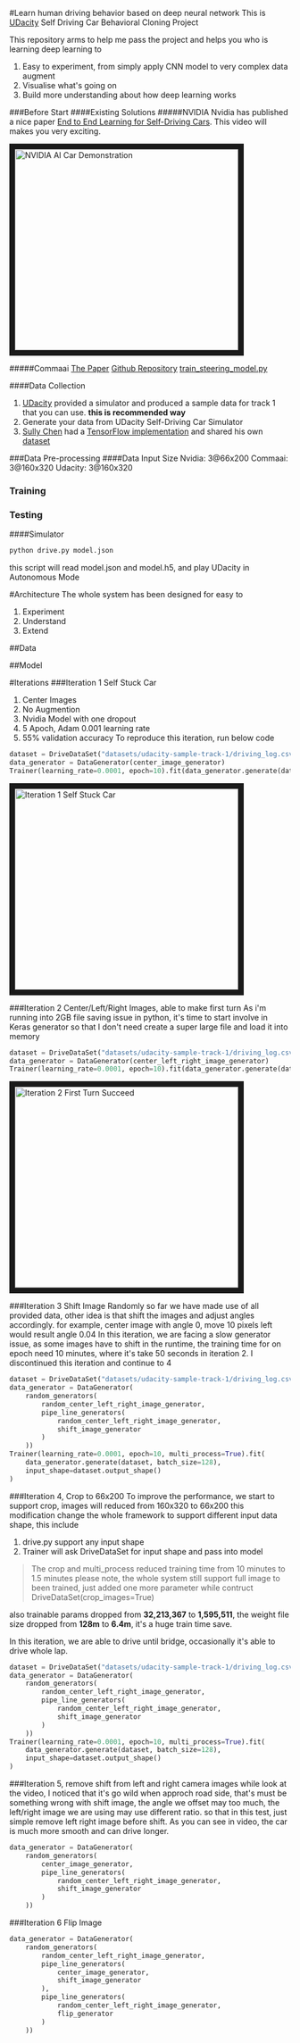 #Learn human driving behavior based on deep neural network
This is [UDacity](https://www.udacity.com/drive) Self Driving Car Behavioral Cloning Project

This repository arms to help me pass the project and helps you who is learning deep learning to
1. Easy to experiment, from simply apply CNN model to very complex data augment
2. Visualise what's going on
3. Build more understanding about how deep learning works

###Before Start
####Existing Solutions
#####NVIDIA
Nvidia has published a nice paper [End to End Learning for Self-Driving Cars](https://images.nvidia.com/content/tegra/automotive/images/2016/solutions/pdf/end-to-end-dl-using-px.pdf).
This video will makes you very exciting.

<a href="http://www.youtube.com/watch?feature=player_embedded&v=-96BEoXJMs0
" target="_blank"><img src="http://img.youtube.com/vi/-96BEoXJMs0/0.jpg" 
alt="NVIDIA AI Car Demonstration" width="400" height="360" border="10" /></a>

#####Commaai
[The Paper](https://arxiv.org/abs/1608.01230)
[Github Repository](https://github.com/commaai/research)
[train_steering_model.py](https://github.com/commaai/research/blob/master/train_steering_model.py)

####Data Collection
1. [UDacity](https://d17h27t6h515a5.cloudfront.net/topher/2016/December/584f6edd_data/data.zip) 
provided a simulator and produced a sample data for track 1 that you can use.
**this is recommended way**
2. Generate your data from UDacity Self-Driving Car Simulator
3. [Sully Chen](https://github.com/SullyChen) 
had a [TensorFlow implementation](https://github.com/SullyChen/Autopilot-TensorFlow) 
and shared his own [dataset](https://drive.google.com/file/d/0B-KJCaaF7ellQUkzdkpsQkloenM/view?usp=sharing)

###Data Pre-processing
####Data Input Size
Nvidia: 3@66x200
Commaai: 3@160x320
Udacity: 3@160x320

### Training

### Testing

####Simulator
```bash
python drive.py model.json
```
this script will read model.json and model.h5, and play UDacity in Autonomous Mode

#Architecture
The whole system has been designed for easy to 
1. Experiment
2. Understand
3. Extend

##Data

##Model

#Iterations
###Iteration 1 Self Stuck Car
1. Center Images
2. No Augmention
3. Nvidia Model with one dropout
4. 5 Apoch, Adam 0.001 learning rate
5. 55% validation accuracy
To reproduce this iteration, run below code
```python
dataset = DriveDataSet("datasets/udacity-sample-track-1/driving_log.csv")
data_generator = DataGenerator(center_image_generator)
Trainer(learning_rate=0.0001, epoch=10).fit(data_generator.generate(dataset, batch_size=128))
```
<a href="http://www.youtube.com/watch?feature=player_embedded&v=mmGoI1crA9s" target="_blank">
<img src="http://img.youtube.com/vi/mmGoI1crA9s/0.jpg" alt="Iteration 1 Self Stuck Car" width="400" height="360" border="10" /></a>

###Iteration 2 Center/Left/Right Images, able to make first turn
As i'm running into 2GB file saving issue in python, it's time to start involve in Keras generator
so that I don't need create a super large file and load it into memory
```python
dataset = DriveDataSet("datasets/udacity-sample-track-1/driving_log.csv")
data_generator = DataGenerator(center_left_right_image_generator)
Trainer(learning_rate=0.0001, epoch=10).fit(data_generator.generate(dataset, batch_size=128))
```
<a href="http://www.youtube.com/watch?feature=player_embedded&v=NlQLqaX0qqE" target="_blank">
<img src="http://img.youtube.com/vi/NlQLqaX0qqE/0.jpg" alt="Iteration 2 First Turn Succeed" width="400" height="360" border="10" /></a>


###Iteration 3 Shift Image Randomly
so far we have made use of all provided data, other idea is that shift the images and adjust angles accordingly.
for example, center image with angle 0, move 10 pixels left would result angle 0.04
<image1><image2><image3>
In this iteration, we are facing a slow generator issue, as some images have to shift in the runtime,
the training time for on epoch need 10 minutes, where it's take 50 seconds in iteration 2.
I discontinued this iteration and continue to 4

```python
dataset = DriveDataSet("datasets/udacity-sample-track-1/driving_log.csv", crop_images=False)
data_generator = DataGenerator(
    random_generators(
        random_center_left_right_image_generator,
        pipe_line_generators(
            random_center_left_right_image_generator,
            shift_image_generator
        )
    ))
Trainer(learning_rate=0.0001, epoch=10, multi_process=True).fit(
    data_generator.generate(dataset, batch_size=128),
    input_shape=dataset.output_shape()
)
```

###Iteration 4, Crop to 66x200
To improve the performance, we start to support crop, images will reduced from 160x320 to 66x200
this modification change the whole framework to support different input data shape, this include
1. drive.py support any input shape
2. Trainer will ask DriveDataSet for input shape and pass into model

>The crop and multi_process reduced training time from 10 minutes to 1.5 minutes
>please note, the whole system still support full image to been trained, just added one more parameter
while contruct DriveDataSet(crop_images=True)

also trainable params dropped from **32,213,367** to **1,595,511**,
the weight file size dropped from **128m** to **6.4m**,
it's a huge train time save.

In this iteration, we are able to drive until bridge, occasionally it's able to drive whole lap.

```python
dataset = DriveDataSet("datasets/udacity-sample-track-1/driving_log.csv", crop_images=True)
data_generator = DataGenerator(
    random_generators(
        random_center_left_right_image_generator,
        pipe_line_generators(
            random_center_left_right_image_generator,
            shift_image_generator
        )
    ))
Trainer(learning_rate=0.0001, epoch=10, multi_process=True).fit(
    data_generator.generate(dataset, batch_size=128),
    input_shape=dataset.output_shape()
)
```


###Iteration 5, remove shift from left and right camera images
while look at the video, I noticed that it's go wild when approch road side, that's must be something wrong 
with shift image, the angle we offset may too much, the left/right image we are using may use different ratio.
so that in this test, just simple remove left right image before shift.
As you can see in video, the car is much more smooth and can drive longer.
```python
data_generator = DataGenerator(
    random_generators(
        center_image_generator,
        pipe_line_generators(
            random_center_left_right_image_generator,
            shift_image_generator
        )
    ))
```


###Iteration 6 Flip Image
```python
data_generator = DataGenerator(
    random_generators(
        random_center_left_right_image_generator,
        pipe_line_generators(
            center_image_generator,
            shift_image_generator
        ),
        pipe_line_generators(
            random_center_left_right_image_generator,
            flip_generator
        )
    ))
```